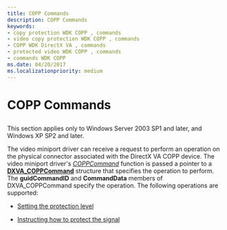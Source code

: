 ```yaml
---
title: COPP Commands
description: COPP Commands
keywords:
- copy protection WDK COPP , commands
- video copy protection WDK COPP , commands
- COPP WDK DirectX VA , commands
- protected video WDK COPP , commands
- commands WDK COPP
ms.date: 04/20/2017
ms.localizationpriority: medium
---
```


# COPP Commands


## <span id="ddk_copp_command_gg"></span><span id="DDK_COPP_COMMAND_GG"></span>


This section applies only to Windows Server 2003 SP1 and later, and Windows XP SP2 and later.

The video miniport driver can receive a request to perform an operation on the physical connector associated with the DirectX VA COPP device. The video miniport driver's [*COPPCommand*](./coppcommand.md) function is passed a pointer to a [**DXVA\_COPPCommand**](/windows-hardware/drivers/ddi/dxva/ns-dxva-_dxva_coppcommand) structure that specifies the operation to perform. The **guidCommandID** and **CommandData** members of DXVA\_COPPCommand specify the operation. The following operations are supported:

-   [Setting the protection level](setting-the-protection-level.md)

-   [Instructing how to protect the signal](instructing-how-to-protect-the-signal.md)

 

